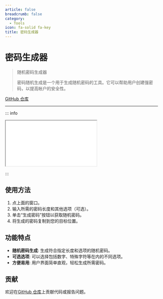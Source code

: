 ```yaml
---
article: false
breadcrumb: false
category: 
  - Tools
icon: fa-solid fa-key
title: 密码生成器
---
```


# 密码生成器


> 随机密码生成器
> 
>密码随机生成是一个用于生成随机密码的工具。它可以帮助用户创建强密码，以提高帐户的安全性。


[GitHub 仓库](https://github.com/Paper-Dragon/RandomPassword)

---

::: info
<div id="random-password">
    <iframe src="/RandomPassword/index.html"></iframe>
</div>

:::

## 使用方法

1. 点上面的窗口。
2. 输入所需的密码长度和其他选项（可选）。
3. 单击“生成密码”按钮以获取随机密码。
4. 将生成的密码复制到您的目标位置。

## 功能特点

- **随机密码生成**: 生成符合指定长度和选项的随机密码。
- **可选选项**: 可以选择包括数字、特殊字符等在内的不同选项。
- **方便易用**: 用户界面简单直观，轻松生成所需密码。

## 贡献

欢迎在[GitHub 仓库](https://github.com/Paper-Dragon/RandomPassword)上贡献代码或报告问题。
